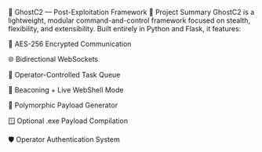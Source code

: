 👻 GhostC2 — Post-Exploitation Framework
🔧 Project Summary
GhostC2 is a lightweight, modular command-and-control framework focused on stealth, flexibility, and extensibility. Built entirely in Python and Flask, it features:

🔐 AES-256 Encrypted Communication

🌐 Bidirectional WebSockets

🧠 Operator-Controlled Task Queue

📡 Beaconing + Live WebShell Mode

🎲 Polymorphic Payload Generator

🪟 Optional .exe Payload Compilation

🛡️ Operator Authentication System

